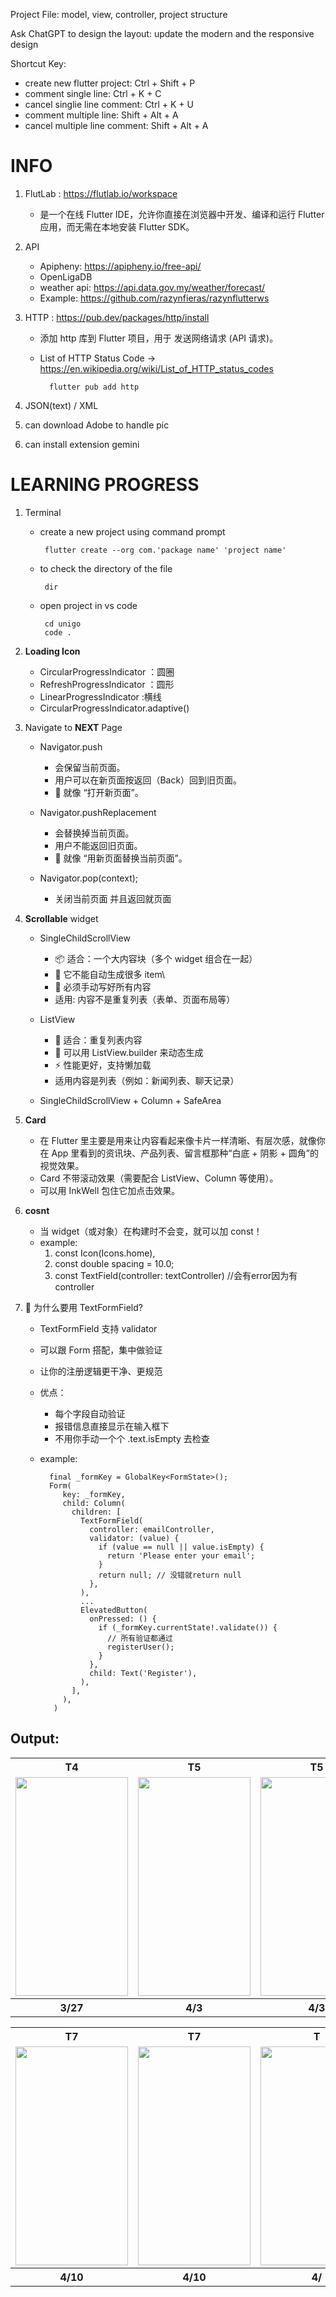 Project File: model, view, controller, project structure

Ask ChatGPT to design the layout: update the modern and the responsive design

Shortcut Key:
- create new flutter project: Ctrl + Shift + P
- comment single line: Ctrl + K + C
- cancel singlie line comment: Ctrl + K + U
- comment multiple line: Shift + Alt + A
- cancel multiple line comment: Shift + Alt + A

# INFO 
1. FlutLab : https://flutlab.io/workspace
   - 是一个在线 Flutter IDE，允许你直接在浏览器中开发、编译和运行 Flutter 应用，而无需在本地安装 Flutter SDK。

2. API
   - Apipheny: https://apipheny.io/free-api/
   - OpenLigaDB
   - weather api: https://api.data.gov.my/weather/forecast/
   - Example: https://github.com/razynfieras/razynflutterws

3. HTTP : https://pub.dev/packages/http/install
   -  添加 http 库到 Flutter 项目，用于 发送网络请求 (API 请求)。
   -  List of HTTP Status Code -> https://en.wikipedia.org/wiki/List_of_HTTP_status_codes  
   
            flutter pub add http

4. JSON(text) / XML

5. can download Adobe to handle pic
   
6. can install extension gemini
   
# LEARNING PROGRESS
1. Terminal
      -  create a new project using command prompt
        
              flutter create --org com.'package name' 'project name'
     
      -  to check the directory of the file
          
              dir

      -  open project in vs code
  
              cd unigo
              code .

2. **Loading Icon**
   - CircularProgressIndicator ：圆圈
   - RefreshProgressIndicator  ：圆形   
   - LinearProgressIndicator   :横线
   - CircularProgressIndicator.adaptive()
  
3. Navigate to **NEXT** Page
   - Navigator.push 
      - 会保留当前页面。
      - 用户可以在新页面按返回（Back）回到旧页面。
      - 🧠 就像 “打开新页面”。

   - Navigator.pushReplacement
        - 会替换掉当前页面。
        - 用户不能返回旧页面。
        - 🧠 就像 “用新页面替换当前页面”。

   - Navigator.pop(context);
        - 关闭当前页面 并且返回就页面
    
4. **Scrollable** widget
   - SingleChildScrollView
      - 📦 适合：一个大内容块（多个 widget 组合在一起）
      - 🔁 它不能自动生成很多 item\
      - 🔩 必须手动写好所有内容
      - 适用: 内容不是重复列表（表单、页面布局等）

   - ListView
      - 📄 适合：重复列表内容
      - 🔁 可以用 ListView.builder 来动态生成
      - ⚡ 性能更好，支持懒加载
      - 适用内容是列表（例如：新闻列表、聊天记录）
        
   - SingleChildScrollView + Column + SafeArea

5. **Card**
      - 在 Flutter 里主要是用来让内容看起来像卡片一样清晰、有层次感，就像你在 App 里看到的资讯块、产品列表、留言框那种“白底 + 阴影 + 圆角”的视觉效果。
      - Card 不带滚动效果（需要配合 ListView、Column 等使用）。
      - 可以用 InkWell 包住它加点击效果。

6.  **cosnt**
      - 当 widget（或对象）在构建时不会变，就可以加 const！
      - example:
         1. const Icon(Icons.home),
         2. const double spacing = 10.0;
         3. const TextField(controller: textController) //会有error因为有controller

7. 🚀 为什么要用 TextFormField?
   - TextFormField 支持 validator
   - 可以跟 Form 搭配，集中做验证
   - 让你的注册逻辑更干净、更规范
   -  优点：
        - 每个字段自动验证
        - 报错信息直接显示在输入框下
        - 不用你手动一个个 .text.isEmpty 去检查
   - example:
     
           final _formKey = GlobalKey<FormState>();
           Form(
              key: _formKey,
              child: Column(
                children: [
                  TextFormField(
                    controller: emailController,
                    validator: (value) {
                      if (value == null || value.isEmpty) {
                        return 'Please enter your email';
                      }
                      return null; // 没错就return null
                    },
                  ),
                  ...
                  ElevatedButton(
                    onPressed: () {
                      if (_formKey.currentState!.validate()) {
                        // 所有验证都通过
                        registerUser();
                      }
                    },
                    child: Text('Register'),
                  ),
                ],
              ),
            )

## Output:
<table>
  <tr>
    <th>T4</th>
    <th>T5</th>
    <th>T5</th>
    <th>T7</th>
  </tr>
  <tr>
    <td><img src="https://github.com/user-attachments/assets/826c62bd-a1c3-4dfc-bf65-eb56f5c49b21" width="180" height="350"></td>
    <td><img src="https://github.com/user-attachments/assets/1f45a692-8c3d-4cfe-8a5a-4fd6c8f24992" width="180" height="350"></td>
    <td><img src="https://github.com/user-attachments/assets/bc54923a-dc3c-4eea-9e4a-0df92759ac5b" width="180" height="350"></td>
    <td><img src="https://github.com/user-attachments/assets/7caf5603-1ca3-4439-83ba-eefed38721f6" width="180" height="350"></td>
  </tr>
  <tr>
    <th>3/27</th>
    <th>4/3</th>
    <th>4/3</th>
    <th>4/10</th>
  </tr>
</table>

<table>
  <tr>
    <th>T7</th>
    <th>T7</th>
    <th>T</th>
    <th>T</th>
  </tr>
  <tr>
    <td><img src="https://github.com/user-attachments/assets/b2192752-859b-4089-944b-43347bda7c0f" width="180" height="350"></td>
    <td><img src="https://github.com/user-attachments/assets/200d1a24-6d87-4f3b-9886-920c720167db" width="180" height="350"></td>
    <td><img src="" width="180" height="350"></td>
    <td><img src="" width="180" height="350"></td>
  </tr>
  <tr>
    <th>4/10</th>
    <th>4/10</th>
    <th>4/</th>
    <th>4/</th>
  </tr>
</table>

